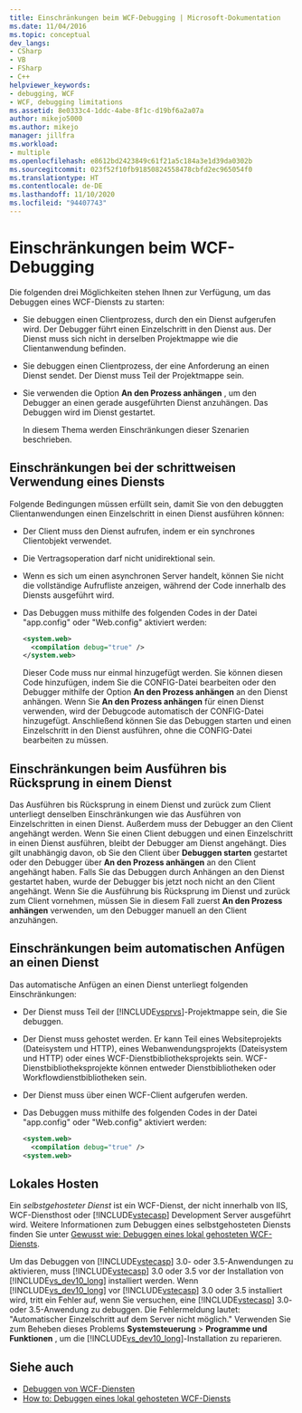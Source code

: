 ```yaml
---
title: Einschränkungen beim WCF-Debugging | Microsoft-Dokumentation
ms.date: 11/04/2016
ms.topic: conceptual
dev_langs:
- CSharp
- VB
- FSharp
- C++
helpviewer_keywords:
- debugging, WCF
- WCF, debugging limitations
ms.assetid: 8e0333c4-1ddc-4abe-8f1c-d19bf6a2a07a
author: mikejo5000
ms.author: mikejo
manager: jillfra
ms.workload:
- multiple
ms.openlocfilehash: e8612bd2423849c61f21a5c184a3e1d39da0302b
ms.sourcegitcommit: 023f52f10fb91850824558478cbfd2ec965054f0
ms.translationtype: HT
ms.contentlocale: de-DE
ms.lasthandoff: 11/10/2020
ms.locfileid: "94407743"
---
```

# <a name="limitations-on-wcf-debugging"></a>Einschränkungen beim WCF-Debugging
Die folgenden drei Möglichkeiten stehen Ihnen zur Verfügung, um das Debuggen eines WCF-Diensts zu starten:

- Sie debuggen einen Clientprozess, durch den ein Dienst aufgerufen wird. Der Debugger führt einen Einzelschritt in den Dienst aus. Der Dienst muss sich nicht in derselben Projektmappe wie die Clientanwendung befinden.

- Sie debuggen einen Clientprozess, der eine Anforderung an einen Dienst sendet. Der Dienst muss Teil der Projektmappe sein.

- Sie verwenden die Option **An den Prozess anhängen** , um den Debugger an einen gerade ausgeführten Dienst anzuhängen. Das Debuggen wird im Dienst gestartet.

  In diesem Thema werden Einschränkungen dieser Szenarien beschrieben.

## <a name="limitations-on-stepping-into-a-service"></a>Einschränkungen bei der schrittweisen Verwendung eines Diensts
 Folgende Bedingungen müssen erfüllt sein, damit Sie von den debuggten Clientanwendungen einen Einzelschritt in einen Dienst ausführen können:

- Der Client muss den Dienst aufrufen, indem er ein synchrones Clientobjekt verwendet.

- Die Vertragsoperation darf nicht unidirektional sein.

- Wenn es sich um einen asynchronen Server handelt, können Sie nicht die vollständige Aufrufliste anzeigen, während der Code innerhalb des Diensts ausgeführt wird.

- Das Debuggen muss mithilfe des folgenden Codes in der Datei "app.config" oder "Web.config" aktiviert werden:

    ```xml
    <system.web>
      <compilation debug="true" />
    </system.web>
    ```

     Dieser Code muss nur einmal hinzugefügt werden. Sie können diesen Code hinzufügen, indem Sie die CONFIG-Datei bearbeiten oder den Debugger mithilfe der Option **An den Prozess anhängen** an den Dienst anhängen. Wenn Sie **An den Prozess anhängen** für einen Dienst verwenden, wird der Debugcode automatisch der CONFIG-Datei hinzugefügt. Anschließend können Sie das Debuggen starten und einen Einzelschritt in den Dienst ausführen, ohne die CONFIG-Datei bearbeiten zu müssen.

## <a name="limitations-on-stepping-out-of-a-service"></a>Einschränkungen beim Ausführen bis Rücksprung in einem Dienst
 Das Ausführen bis Rücksprung in einem Dienst und zurück zum Client unterliegt denselben Einschränkungen wie das Ausführen von Einzelschritten in einen Dienst. Außerdem muss der Debugger an den Client angehängt werden. Wenn Sie einen Client debuggen und einen Einzelschritt in einen Dienst ausführen, bleibt der Debugger am Dienst angehängt. Dies gilt unabhängig davon, ob Sie den Client über **Debuggen starten** gestartet oder den Debugger über **An den Prozess anhängen** an den Client angehängt haben. Falls Sie das Debuggen durch Anhängen an den Dienst gestartet haben, wurde der Debugger bis jetzt noch nicht an den Client angehängt. Wenn Sie die Ausführung bis Rücksprung im Dienst und zurück zum Client vornehmen, müssen Sie in diesem Fall zuerst **An den Prozess anhängen** verwenden, um den Debugger manuell an den Client anzuhängen.

## <a name="limitations-on-automatic-attach-to-a-service"></a>Einschränkungen beim automatischen Anfügen an einen Dienst
 Das automatische Anfügen an einen Dienst unterliegt folgenden Einschränkungen:

- Der Dienst muss Teil der [!INCLUDE[vsprvs](../code-quality/includes/vsprvs_md.md)]-Projektmappe sein, die Sie debuggen.

- Der Dienst muss gehostet werden. Er kann Teil eines Websiteprojekts (Dateisystem und HTTP), eines Webanwendungsprojekts (Dateisystem und HTTP) oder eines WCF-Dienstbibliotheksprojekts sein. WCF-Dienstbibliotheksprojekte können entweder Dienstbibliotheken oder Workflowdienstbibliotheken sein.

- Der Dienst muss über einen WCF-Client aufgerufen werden.

- Das Debuggen muss mithilfe des folgenden Codes in der Datei "app.config" oder "Web.config" aktiviert werden:

  ```xml
  <system.web>
    <compilation debug="true" />
  <system.web>
  ```

## <a name="self-hosting"></a>Lokales Hosten
 Ein *selbstgehosteter Dienst* ist ein WCF-Dienst, der nicht innerhalb von IIS, WCF-Diensthost oder [!INCLUDE[vstecasp](../code-quality/includes/vstecasp_md.md)] Development Server ausgeführt wird. Weitere Informationen zum Debuggen eines selbstgehosteten Diensts finden Sie unter [Gewusst wie: Debuggen eines lokal gehosteten WCF-Diensts](../debugger/how-to-debug-a-self-hosted-wcf-service.md).

 Um das Debuggen von [!INCLUDE[vstecasp](../code-quality/includes/vstecasp_md.md)] 3.0- oder 3.5-Anwendungen zu aktivieren, muss [!INCLUDE[vstecasp](../code-quality/includes/vstecasp_md.md)] 3.0 oder 3.5 vor der Installation von [!INCLUDE[vs_dev10_long](../code-quality/includes/vs_dev10_long_md.md)] installiert werden. Wenn [!INCLUDE[vs_dev10_long](../code-quality/includes/vs_dev10_long_md.md)] vor [!INCLUDE[vstecasp](../code-quality/includes/vstecasp_md.md)] 3.0 oder 3.5 installiert wird, tritt ein Fehler auf, wenn Sie versuchen, eine [!INCLUDE[vstecasp](../code-quality/includes/vstecasp_md.md)] 3.0- oder 3.5-Anwendung zu debuggen. Die Fehlermeldung lautet: "Automatischer Einzelschritt auf dem Server nicht möglich." Verwenden Sie zum Beheben dieses Problems **Systemsteuerung** > **Programme und Funktionen** , um die [!INCLUDE[vs_dev10_long](../code-quality/includes/vs_dev10_long_md.md)]-Installation zu reparieren.

## <a name="see-also"></a>Siehe auch
- [Debuggen von WCF-Diensten](../debugger/debugging-wcf-services.md)
- [How to: Debuggen eines lokal gehosteten WCF-Diensts](../debugger/how-to-debug-a-self-hosted-wcf-service.md)
